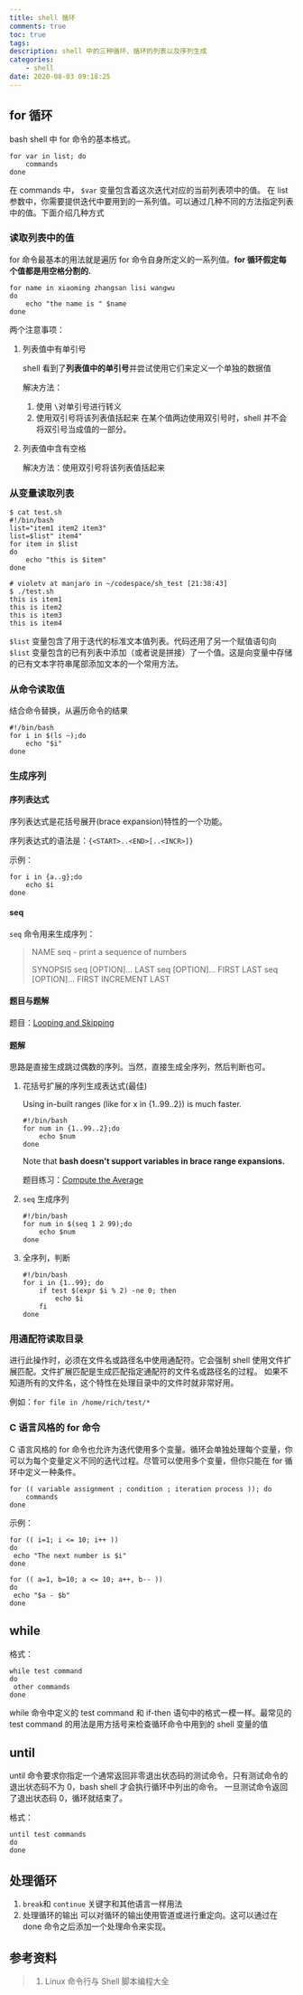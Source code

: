 ```yaml
---
title: shell 循环
comments: true
toc: true
tags:
description: shell 中的三种循环、循环的列表以及序列生成
categories:
    - shell
date: 2020-08-03 09:18:25
---
```


## for 循环

bash shell 中 for 命令的基本格式。

```shell
for var in list; do
    commands
done
```

在 commands 中， `$var` 变量包含着这次迭代对应的当前列表项中的值。
在 list 参数中，你需要提供迭代中要用到的一系列值。可以通过几种不同的方法指定列表中的值。下面介绍几种方式

### 读取列表中的值

for 命令最基本的用法就是遍历 for 命令自身所定义的一系列值。**for 循环假定每个值都是用空格分割的.**

```shell
for name in xiaoming zhangsan lisi wangwu
do
    echo "the name is " $name
done
```

两个注意事项：

1. 列表值中有单引号

    shell 看到了**列表值中的单引号**并尝试使用它们来定义一个单独的数据值

    解决方法：

    1. 使用 `\`对单引号进行转义
    2. 使用双引号将该列表值括起来
       在某个值两边使用双引号时，shell 并不会将双引号当成值的一部分。

2. 列表值中含有空格

    解决方法：使用双引号将该列表值括起来

### 从变量读取列表

```shell
$ cat test.sh
#!/bin/bash
list="item1 item2 item3"
list=$list" item4"
for item in $list
do
    echo "this is $item"
done

# violetv at manjaro in ~/codespace/sh_test [21:38:43]
$ ./test.sh
this is item1
this is item2
this is item3
this is item4
```

`$list` 变量包含了用于迭代的标准文本值列表。代码还用了另一个赋值语句向 `$list` 变量包含的已有列表中添加（或者说是拼接）了一个值。这是向变量中存储的已有文本字符串尾部添加文本的一个常用方法。

### 从命令读取值

结合命令替换，从遍历命令的结果

```shell
#!/bin/bash
for i in $(ls ~);do
    echo "$i"
done
```

### 生成序列

#### 序列表达式

序列表达式是花括号展开(brace expansion)特性的一个功能。

序列表达式的语法是：`{<START>..<END>[..<INCR>]}`

示例：

```shell
for i in {a..g};do
    echo $i
done
```

#### seq

`seq` 命令用来生成序列：

> NAME
> seq - print a sequence of numbers
>
> SYNOPSIS
> seq [OPTION]... LAST
> seq [OPTION]... FIRST LAST
> seq [OPTION]... FIRST INCREMENT LAST

#### 题目与题解

题目：[Looping and Skipping](https://www.hackerrank.com/challenges/bash-tutorials---looping-and-skipping/problem?h_r=next-challenge&h_v=zen)

#### 题解

思路是直接生成跳过偶数的序列。当然，直接生成全序列，然后判断也可。

1. 花括号扩展的序列生成表达式(最佳)

    Using in-built ranges (like for x in {1..99..2}) is much faster.

    ```shell
    #!/bin/bash
    for num in {1..99..2};do
        echo $num
    done
    ```

    Note that **bash doesn't support variables in brace range expansions.**

    题目练习：[Compute the Average](https://www.hackerrank.com/challenges/bash-tutorials---compute-the-average/problem)

2. `seq` 生成序列

    ```shell
    #!/bin/bash
    for num in $(seq 1 2 99);do
        echo $num
    done
    ```

3. 全序列，判断

    ```shell
    #!/bin/bash
    for i in {1..99}; do
        if test $(expr $i % 2) -ne 0; then
            echo $i
        fi
    done
    ```

### 用通配符读取目录

进行此操作时，必须在文件名或路径名中使用通配符。它会强制 shell 使用文件扩展匹配。文件扩展匹配是生成匹配指定通配符的文件名或路径名的过程。
如果不知道所有的文件名，这个特性在处理目录中的文件时就非常好用。

例如：`for file in /home/rich/test/* `

### C 语言风格的 for 命令

C 语言风格的 for 命令也允许为迭代使用多个变量。循环会单独处理每个变量，你可以为每个变量定义不同的迭代过程。尽管可以使用多个变量，但你只能在 for 循环中定义一种条件。

```shell
for (( variable assignment ; condition ; iteration process )); do
    commands
done

```

示例：

```shell
for (( i=1; i <= 10; i++ ))
do
 echo "The next number is $i"
done

for (( a=1, b=10; a <= 10; a++, b-- ))
do
 echo "$a - $b"
done
```

## while

格式：

```shell
while test command
do
 other commands
done
```

while 命令中定义的 test command 和 if-then 语句中的格式一模一样。最常见的 test command 的用法是用方括号来检查循环命令中用到的 shell 变量的值

## until

until 命令要求你指定一个通常返回非零退出状态码的测试命令。只有测试命令的退出状态码不为 0，bash shell 才会执行循环中列出的命令。
一旦测试命令返回了退出状态码 0，循环就结束了。

格式：

```shell
until test commands
do
done
```

## 处理循环

1. `break`和 `continue` 关键字和其他语言一样用法
2. 处理循环的输出
   可以对循环的输出使用管道或进行重定向。这可以通过在 done 命令之后添加一个处理命令来实现。

## 参考资料

> 1. Linux 命令行与 Shell 脚本编程大全
